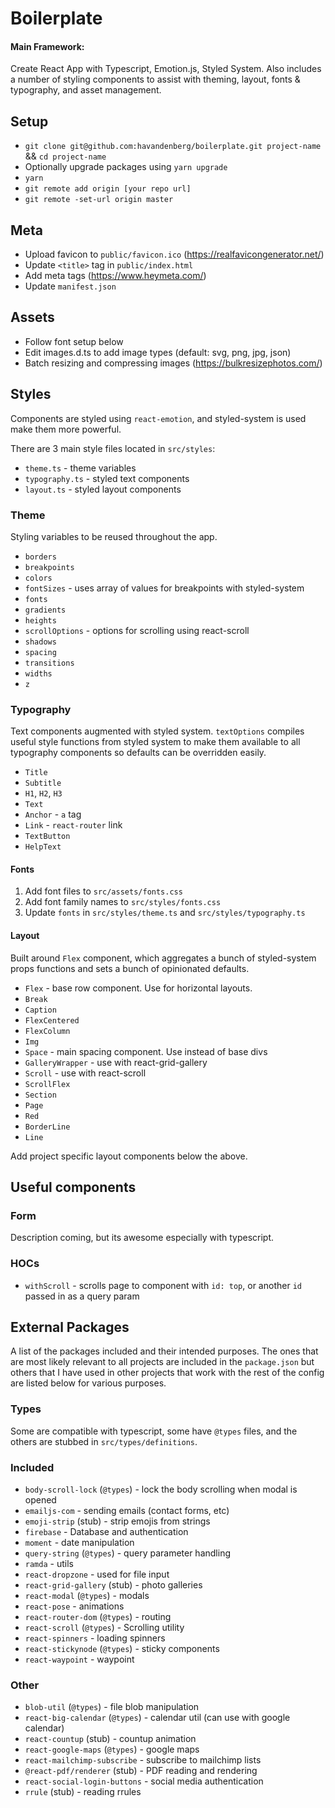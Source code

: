# Boilerplate

#### Main Framework:

Create React App with Typescript, Emotion.js, Styled System. Also includes a number of styling components to assist with theming, layout, fonts & typography, and asset management.

## Setup

- `git clone git@github.com:havandenberg/boilerplate.git project-name` && `cd project-name`
- Optionally upgrade packages using `yarn upgrade`
- `yarn`
- `git remote add origin [your repo url]`
- `git remote -set-url origin master`

## Meta

- Upload favicon to `public/favicon.ico` (https://realfavicongenerator.net/)
- Update `<title>` tag in `public/index.html`
- Add meta tags (https://www.heymeta.com/)
- Update `manifest.json`

## Assets

- Follow font setup below
- Edit images.d.ts to add image types (default: svg, png, jpg, json)
- Batch resizing and compressing images (https://bulkresizephotos.com/)

## Styles

Components are styled using `react-emotion`, and styled-system is used make them more powerful.

There are 3 main style files located in `src/styles`:

- `theme.ts` - theme variables
- `typography.ts` - styled text components
- `layout.ts` - styled layout components

### Theme

Styling variables to be reused throughout the app.

- `borders`
- `breakpoints`
- `colors`
- `fontSizes` - uses array of values for breakpoints with styled-system
- `fonts`
- `gradients`
- `heights`
- `scrollOptions` - options for scrolling using react-scroll
- `shadows`
- `spacing`
- `transitions`
- `widths`
- `z`

### Typography

Text components augmented with styled system. `textOptions` compiles useful style functions from styled system to make them available to all typography components so defaults can be overridden easily.

- `Title`
- `Subtitle`
- `H1`, `H2`, `H3`
- `Text`
- `Anchor` - `a` tag
- `Link` - `react-router` link
- `TextButton`
- `HelpText`

#### Fonts

1. Add font files to `src/assets/fonts.css`
2. Add font family names to `src/styles/fonts.css`
3. Update `fonts` in `src/styles/theme.ts` and `src/styles/typography.ts`

#### Layout

Built around `Flex` component, which aggregates a bunch of styled-system props functions and sets a bunch of opinionated defaults.

- `Flex` - base row component. Use for horizontal layouts.
- `Break`
- `Caption`
- `FlexCentered`
- `FlexColumn`
- `Img`
- `Space` - main spacing component. Use instead of base divs
- `GalleryWrapper` - use with react-grid-gallery
- `Scroll` - use with react-scroll
- `ScrollFlex`
- `Section`
- `Page`
- `Red`
- `BorderLine`
- `Line`

Add project specific layout components below the above.

## Useful components

### Form

Description coming, but its awesome especially with typescript.

### HOCs

- `withScroll` - scrolls page to component with `id: top`, or another `id` passed in as a query param

## External Packages

A list of the packages included and their intended purposes. The ones that are most likely relevant to all projects are included in the `package.json` but others that I have used in other projects that work with the rest of the config are listed below for various purposes.

### Types

Some are compatible with typescript, some have `@types` files, and the others are stubbed in `src/types/definitions`.

### Included

- `body-scroll-lock` (`@types`) - lock the body scrolling when modal is opened
- `emailjs-com` - sending emails (contact forms, etc)
- `emoji-strip` (stub) - strip emojis from strings
- `firebase` - Database and authentication
- `moment` - date manipulation
- `query-string` (`@types`) - query parameter handling
- `ramda` - utils
- `react-dropzone` - used for file input
- `react-grid-gallery` (stub) - photo galleries
- `react-modal` (`@types`) - modals
- `react-pose` - animations
- `react-router-dom` (`@types`) - routing
- `react-scroll` (`@types`) - Scrolling utility
- `react-spinners` - loading spinners
- `react-stickynode` (`@types`) - sticky components
- `react-waypoint` - waypoint

### Other

- `blob-util` (`@types`) - file blob manipulation
- `react-big-calendar` (`@types`) - calendar util (can use with google calendar)
- `react-countup` (stub) - countup animation
- `react-google-maps` (`@types`) - google maps
- `react-mailchimp-subscribe` - subscribe to mailchimp lists
- `@react-pdf/renderer` (stub) - PDF reading and rendering
- `react-social-login-buttons` - social media authentication
- `rrule` (stub) - reading rrules
